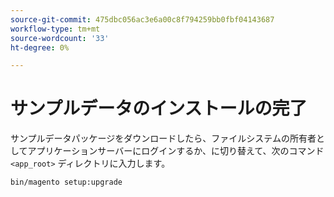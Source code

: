 ```yaml
---
source-git-commit: 475dbc056ac3e6a00c8f794259bb0fbf04143687
workflow-type: tm+mt
source-wordcount: '33'
ht-degree: 0%

---
```

# サンプルデータのインストールの完了

サンプルデータパッケージをダウンロードしたら、ファイルシステムの所有者としてアプリケーションサーバーにログインするか、に切り替えて、次のコマンド `<app_root>` ディレクトリに入力します。

```bash
bin/magento setup:upgrade
```
